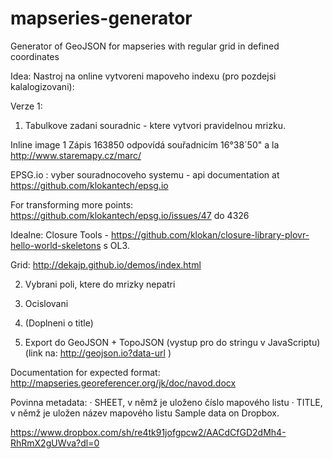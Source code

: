 # mapseries-generator
Generator of GeoJSON for mapseries with regular grid in defined coordinates

Idea:
Nastroj na online vytvoreni mapoveho indexu (pro pozdejsi kalalogizovani):

Verze 1:
1) Tabulkove zadani souradnic - ktere vytvori pravidelnou mrizku.

Inline image 1
Zápis 163850 odpovídá souřadnicím 16°38´50"
a la http://www.staremapy.cz/marc/

EPSG.io : vyber souradnocoveho systemu - api documentation at https://github.com/klokantech/epsg.io

For transforming more points: https://github.com/klokantech/epsg.io/issues/47 do 4326

Idealne: Closure Tools - https://github.com/klokan/closure-library-plovr-hello-world-skeletons
s OL3.

Grid: http://dekajp.github.io/demos/index.html

2) Vybrani poli, ktere do mrizky nepatri

3) Ocislovani

4) (Doplneni o title)

5) Export do GeoJSON + TopoJSON (vystup pro do stringu v JavaScriptu) (link na: http://geojson.io?data-url )

Documentation for expected format: http://mapseries.georeferencer.org/jk/doc/navod.docx 

Povinna metadata:
·       SHEET, v němž je uloženo číslo mapového listu
·       TITLE, v němž je uložen název mapového listu
Sample data on Dropbox.

https://www.dropbox.com/sh/re4tk91jofgpcw2/AACdCfGD2dMh4-RhRmX2gUWva?dl=0

